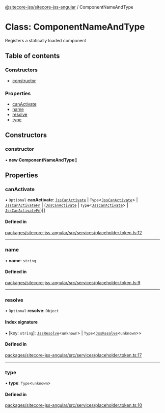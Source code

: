 [@sitecore-jss/sitecore-jss-angular](../README.md) / ComponentNameAndType

# Class: ComponentNameAndType

Registers a statically loaded component

## Table of contents

### Constructors

- [constructor](ComponentNameAndType.md#constructor)

### Properties

- [canActivate](ComponentNameAndType.md#canactivate)
- [name](ComponentNameAndType.md#name)
- [resolve](ComponentNameAndType.md#resolve)
- [type](ComponentNameAndType.md#type)

## Constructors

### constructor

• **new ComponentNameAndType**()

## Properties

### canActivate

• `Optional` **canActivate**: [`JssCanActivate`](../interfaces/JssCanActivate.md) \| `Type`\<[`JssCanActivate`](../interfaces/JssCanActivate.md)\> \| [`JssCanActivateFn`](../interfaces/JssCanActivateFn.md) \| ([`JssCanActivate`](../interfaces/JssCanActivate.md) \| `Type`\<[`JssCanActivate`](../interfaces/JssCanActivate.md)\> \| [`JssCanActivateFn`](../interfaces/JssCanActivateFn.md))[]

#### Defined in

[packages/sitecore-jss-angular/src/services/placeholder.token.ts:12](https://github.com/Sitecore/jss/blob/ff173d88b/packages/sitecore-jss-angular/src/services/placeholder.token.ts#L12)

___

### name

• **name**: `string`

#### Defined in

[packages/sitecore-jss-angular/src/services/placeholder.token.ts:9](https://github.com/Sitecore/jss/blob/ff173d88b/packages/sitecore-jss-angular/src/services/placeholder.token.ts#L9)

___

### resolve

• `Optional` **resolve**: `Object`

#### Index signature

▪ [key: `string`]: [`JssResolve`](../interfaces/JssResolve.md)\<`unknown`\> \| `Type`\<[`JssResolve`](../interfaces/JssResolve.md)\<`unknown`\>\>

#### Defined in

[packages/sitecore-jss-angular/src/services/placeholder.token.ts:17](https://github.com/Sitecore/jss/blob/ff173d88b/packages/sitecore-jss-angular/src/services/placeholder.token.ts#L17)

___

### type

• **type**: `Type`\<`unknown`\>

#### Defined in

[packages/sitecore-jss-angular/src/services/placeholder.token.ts:10](https://github.com/Sitecore/jss/blob/ff173d88b/packages/sitecore-jss-angular/src/services/placeholder.token.ts#L10)
